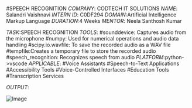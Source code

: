 #SPEECH RECOGNITION
*COMPANY*: CODTECH IT SOLUTIONS
*NAME*: Salandri Vaishnavi
*INTERN ID*: C0DF294
*DOMAIN*:Artificial Intelligence Markup Language
*DURATION*:4 Weeks
*MENTOR*: Neela Santhosh Kumar

*TASK*:SPEECH RECOGNITION 
*TOOLS*:
#sounddevice: Captures audio from the microphone
#numpy: Used for numerical operations and audio data handling
#scipy.io.wavfile: To save the recorded audio as a WAV file
#tempfile:Creates a temporary file to store the recorded audio
#speech_recognition: Recognizes speech from audio
*PLATFORM*:python->vscode
*APPLICABLE*: 
#Voice Assistants
#Speech-to-Text Applications
#Accessibility Tools
#Voice-Controlled Interfaces
#Education Tools
#Transcription Services

*OUTPUT*:

![Image](https://github.com/user-attachments/assets/05714d69-89c4-444e-91bb-c5903f4bf231)

